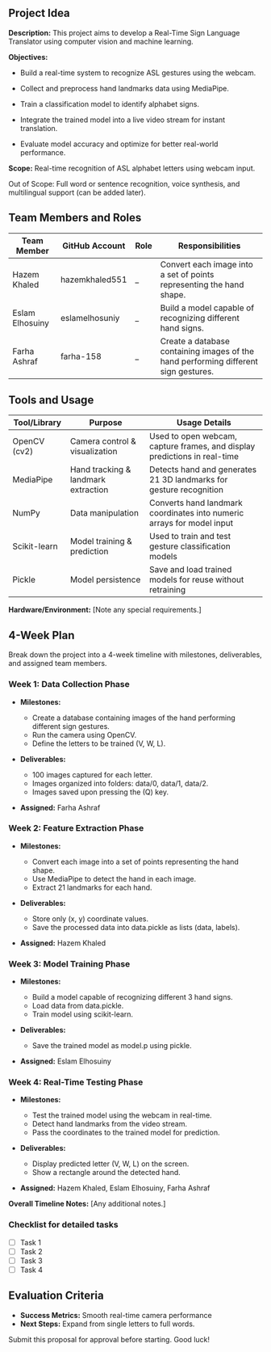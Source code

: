 ## Project Idea

**Description:** This project aims to develop a Real-Time Sign Language Translator using computer vision and machine learning.

**Objectives:**

- Build a real-time system to recognize ASL gestures using the webcam.

- Collect and preprocess hand landmarks data using MediaPipe.

- Train a classification model to identify alphabet signs.

- Integrate the trained model into a live video stream for instant translation.

- Evaluate model accuracy and optimize for better real-world performance.

**Scope:** Real-time recognition of ASL alphabet letters using webcam input.

Out of Scope: Full word or sentence recognition, voice synthesis, and multilingual support (can be added later).

## Team Members and Roles

| Team Member     | GitHub Account   | Role   | Responsibilities   |
| --------------- | ---------------- | ------ | ------------------ |
| Hazem Khaled    | hazemkhaled551   |   _    | Convert each image into a set of points representing the hand shape.|
| Eslam Elhosuiny | eslamelhosuniy   |   _    | Build a model capable of recognizing different hand signs. |
| Farha Ashraf    | farha-158        |   _    | Create a database containing images of the hand performing different sign gestures. |

## Tools and Usage



| Tool/Library | Purpose                             | Usage Details   |
| ------------ | ------------------------------------| --------------- |
| OpenCV (cv2) | Camera control & visualization      | Used to open webcam, capture frames, and display predictions in real-time |
| MediaPipe    | Hand tracking & landmark extraction | Detects hand and generates 21 3D landmarks for gesture recognition |
| NumPy        |Data manipulation                    | Converts hand landmark coordinates into numeric arrays for model input |
| Scikit-learn | Model training & prediction         | Used to train and test gesture classification models |
| Pickle       | Model persistence                   | Save and load trained models for reuse without retraining |

**Hardware/Environment:** [Note any special requirements.]

## 4-Week Plan

Break down the project into a 4-week timeline with milestones, deliverables, and assigned team members.

### Week 1: Data Collection Phase

- **Milestones:** 

    - Create a database containing images of the hand performing different sign gestures.
    - Run the camera using OpenCV.
    - Define the letters to be trained (V, W, L).
- **Deliverables:** 

    - 100 images captured for each letter.
    - Images organized into folders: data/0, data/1, data/2.
    - Images saved upon pressing the (Q) key.
- **Assigned:** Farha Ashraf


### Week 2: Feature Extraction Phase

- **Milestones:** 

    - Convert each image into a set of points representing the hand shape.
    - Use MediaPipe to detect the hand in each image.
    - Extract 21 landmarks for each hand.
- **Deliverables:** 

    - Store only (x, y) coordinate values.
    - Save the processed data into data.pickle as lists (data, labels).
- **Assigned:** Hazem Khaled


### Week 3: Model Training Phase

- **Milestones:** 

    - Build a model capable of recognizing different 3 hand signs.
    - Load data from data.pickle.
    - Train model using scikit-learn.
- **Deliverables:**
  
    - Save the trained model as model.p using pickle.
- **Assigned:** Eslam Elhosuiny


### Week 4: Real-Time Testing Phase

- **Milestones:** 

    - Test the trained model using the webcam in real-time.
    - Detect hand landmarks from the video stream.
    - Pass the coordinates to the trained model for prediction.
- **Deliverables:** 

    - Display predicted letter (V, W, L) on the screen.
    - Show a rectangle around the detected hand.
- **Assigned:** Hazem Khaled, Eslam Elhosuiny, Farha Ashraf

**Overall Timeline Notes:** [Any additional notes.]

### Checklist for detailed tasks

- [ ] Task 1
- [ ] Task 2
- [ ] Task 3
- [ ] Task 4

## Evaluation Criteria

- **Success Metrics:** Smooth real-time camera performance
- **Next Steps:** Expand from single letters to full words.

Submit this proposal for approval before starting. Good luck!
